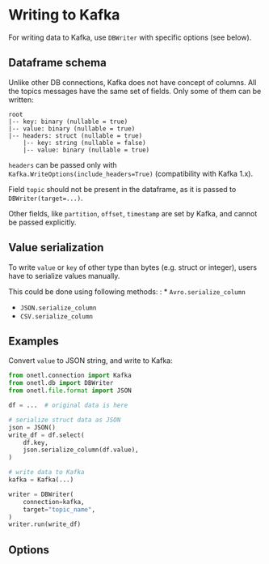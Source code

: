 <a id="kafka-write"></a>

# Writing to Kafka

For writing data to Kafka, use `DBWriter` with specific options (see below).

## Dataframe schema

Unlike other DB connections, Kafka does not have concept of columns.
All the topics messages have the same set of fields. Only some of them can be written:

```text
root
|-- key: binary (nullable = true)
|-- value: binary (nullable = true)
|-- headers: struct (nullable = true)
    |-- key: string (nullable = false)
    |-- value: binary (nullable = true)
```

`headers` can be passed only with `Kafka.WriteOptions(include_headers=True)` (compatibility with Kafka 1.x).

Field `topic` should not be present in the dataframe, as it is passed to `DBWriter(target=...)`.

Other fields, like `partition`, `offset`, `timestamp` are set by Kafka, and cannot be passed explicitly.

## Value serialization

To write `value` or `key` of other type than bytes (e.g. struct or integer), users have to serialize values manually.

This could be done using following methods:
: * `Avro.serialize_column`
  * `JSON.serialize_column`
  * `CSV.serialize_column`

## Examples

Convert `value` to JSON string, and write to Kafka:

```python
from onetl.connection import Kafka
from onetl.db import DBWriter
from onetl.file.format import JSON

df = ...  # original data is here

# serialize struct data as JSON
json = JSON()
write_df = df.select(
    df.key,
    json.serialize_column(df.value),
)

# write data to Kafka
kafka = Kafka(...)

writer = DBWriter(
    connection=kafka,
    target="topic_name",
)
writer.run(write_df)
```

## Options
